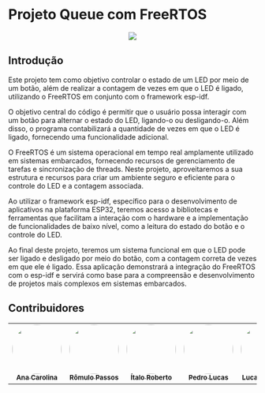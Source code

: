 # Projeto Queue com FreeRTOS
<p align="center"><img src="https://img.shields.io/static/v1?label=Status&message=Em Construção 🚧&color=7159c1&style=for-the-badge&logo=ghost"/></p>

## Introdução
   Este projeto tem como objetivo controlar o estado de um LED por meio de um botão, além de realizar a contagem de vezes em que o LED é ligado, utilizando o FreeRTOS em conjunto com o framework esp-idf.
   
   O objetivo central do código é permitir que o usuário possa interagir com um botão para alternar o estado do LED, ligando-o ou desligando-o. Além disso, o programa contabilizará a quantidade de vezes em que o LED é ligado, fornecendo uma funcionalidade adicional.
   
   O FreeRTOS é um sistema operacional em tempo real amplamente utilizado em sistemas embarcados, fornecendo recursos de gerenciamento de tarefas e sincronização de threads. Neste projeto, aproveitaremos a sua estrutura e recursos para criar um ambiente seguro e eficiente para o controle do LED e a contagem associada.
   
   Ao utilizar o framework esp-idf, específico para o desenvolvimento de aplicativos na plataforma ESP32, teremos acesso a bibliotecas e ferramentas que facilitam a interação com o hardware e a implementação de funcionalidades de baixo nível, como a leitura do estado do botão e o controle do LED.
   
   Ao final deste projeto, teremos um sistema funcional em que o LED pode ser ligado e desligado por meio do botão, com a contagem correta de vezes em que ele é ligado. Essa aplicação demonstrará a integração do FreeRTOS com o esp-idf e servirá como base para a compreensão e desenvolvimento de projetos mais complexos em sistemas embarcados.

## Contribuidores
<table align="center">
   <tr>
     <td align="center"><a href="https://github.com/acarolinabessa"><img style="border-radius: 50%;" src="https://avatars.githubusercontent.com/u/34398554?v=4" width="100px;" alt=""/><br /><sub><b>Ana Carolina</b></sub></a><br /></td>
     <td align="center"><a href="https://github.com/RomuloPj"><img style="border-radius: 50%;" src="https://avatars.githubusercontent.com/u/80053233?v=4" width="100px;" alt=""/><br /><sub><b>Rômulo Passos</b></sub></a><br /></td>
     <td align="center"><a href="https://github.com/ItaloRLima"><img style="border-radius: 50%;" src="https://avatars.githubusercontent.com/u/80054825?v=4" width="100px;" alt=""/><br /><sub><b>Ítalo Roberto</b></sub></a><br /></td>
     <td align="center"><a href="https://github.com/PedroTomazeti"><img style="border-radius: 50%;" src="https://avatars.githubusercontent.com/u/80048556?v=4?v=4" width="100px;" alt=""/><br /><sub><b>Pedro Lucas</b></sub></a><br /></td>
     <td align="center"><a href="https://github.com/lucasviniciusfr"><img style="border-radius: 50%;" src="https://avatars.githubusercontent.com/u/38857468?v=4" width="100px;" alt=""/><br /><sub><b>Lucas Vinicius</b></sub></a><br /></td>
     <td align="center"><a href="https://github.com/luisgustavd"><img style="border-radius: 50%;" src="https://avatars.githubusercontent.com/u/79110390?v=4" width="100px;" alt=""/><br /><sub><b>Luís Gustavo</b></sub></a><br /></td>
   </tr>
 </table>
